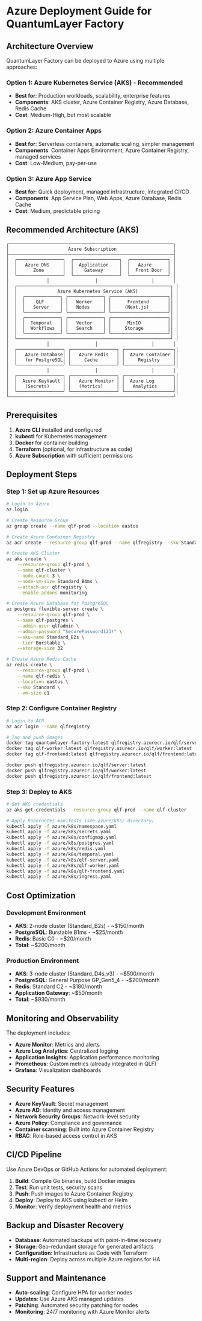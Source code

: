 # Azure Deployment Guide for QuantumLayer Factory

## Architecture Overview

QuantumLayer Factory can be deployed to Azure using multiple approaches:

### Option 1: Azure Kubernetes Service (AKS) - Recommended
- **Best for**: Production workloads, scalability, enterprise features
- **Components**: AKS cluster, Azure Container Registry, Azure Database, Redis Cache
- **Cost**: Medium-High, but most scalable

### Option 2: Azure Container Apps
- **Best for**: Serverless containers, automatic scaling, simpler management
- **Components**: Container Apps Environment, Azure Container Registry, managed services
- **Cost**: Low-Medium, pay-per-use

### Option 3: Azure App Service
- **Best for**: Quick deployment, managed infrastructure, integrated CI/CD
- **Components**: App Service Plan, Web Apps, Azure Database, Redis Cache
- **Cost**: Medium, predictable pricing

## Recommended Architecture (AKS)

```
┌─────────────────────────────────────────────────────────────┐
│                      Azure Subscription                     │
├─────────────────────────────────────────────────────────────┤
│  ┌─────────────────┐  ┌─────────────────┐  ┌──────────────┐ │
│  │   Azure DNS     │  │  Application    │  │   Azure      │ │
│  │      Zone       │  │    Gateway      │  │  Front Door  │ │
│  └─────────────────┘  └─────────────────┘  └──────────────┘ │
│              │                 │                    │       │
│  ┌─────────────────────────────────────────────────────────┐ │
│  │               Azure Kubernetes Service (AKS)            │ │
│  │  ┌─────────────┐ ┌─────────────┐ ┌─────────────────────┐│ │
│  │  │    QLF      │ │   Worker    │ │      Frontend       ││ │
│  │  │   Server    │ │   Nodes     │ │     (Next.js)       ││ │
│  │  └─────────────┘ └─────────────┘ └─────────────────────┘│ │
│  │  ┌─────────────┐ ┌─────────────┐ ┌─────────────────────┐│ │
│  │  │  Temporal   │ │   Vector    │ │      MinIO          ││ │
│  │  │  Workflows  │ │   Search    │ │     Storage         ││ │
│  │  └─────────────┘ └─────────────┘ └─────────────────────┘│ │
│  └─────────────────────────────────────────────────────────┘ │
│              │                 │                    │       │
│  ┌─────────────────┐ ┌─────────────────┐ ┌──────────────────┐│
│  │   Azure Database│ │   Azure Redis   │ │  Azure Container ││
│  │   for PostgreSQL│ │     Cache       │ │     Registry     ││
│  └─────────────────┘ └─────────────────┘ └──────────────────┘│
│              │                 │                    │       │
│  ┌─────────────────┐ ┌─────────────────┐ ┌──────────────────┐│
│  │  Azure KeyVault │ │   Azure Monitor │ │  Azure Log       ││
│  │   (Secrets)     │ │   (Metrics)     │ │   Analytics      ││
│  └─────────────────┘ └─────────────────┘ └──────────────────┘│
└─────────────────────────────────────────────────────────────┘
```

## Prerequisites

1. **Azure CLI** installed and configured
2. **kubectl** for Kubernetes management
3. **Docker** for container building
4. **Terraform** (optional, for infrastructure as code)
5. **Azure Subscription** with sufficient permissions

## Deployment Steps

### Step 1: Set up Azure Resources

```bash
# Login to Azure
az login

# Create Resource Group
az group create --name qlf-prod --location eastus

# Create Azure Container Registry
az acr create --resource-group qlf-prod --name qlfregistry --sku Standard

# Create AKS Cluster
az aks create \
    --resource-group qlf-prod \
    --name qlf-cluster \
    --node-count 3 \
    --node-vm-size Standard_B4ms \
    --attach-acr qlfregistry \
    --enable-addons monitoring

# Create Azure Database for PostgreSQL
az postgres flexible-server create \
    --resource-group qlf-prod \
    --name qlf-postgres \
    --admin-user qlfadmin \
    --admin-password "SecurePassword123!" \
    --sku-name Standard_B2s \
    --tier Burstable \
    --storage-size 32

# Create Azure Redis Cache
az redis create \
    --resource-group qlf-prod \
    --name qlf-redis \
    --location eastus \
    --sku Standard \
    --vm-size c1
```

### Step 2: Configure Container Registry

```bash
# Login to ACR
az acr login --name qlfregistry

# Tag and push images
docker tag quantumlayer-factory:latest qlfregistry.azurecr.io/qlf/server:latest
docker tag qlf-worker:latest qlfregistry.azurecr.io/qlf/worker:latest
docker tag qlf-frontend:latest qlfregistry.azurecr.io/qlf/frontend:latest

docker push qlfregistry.azurecr.io/qlf/server:latest
docker push qlfregistry.azurecr.io/qlf/worker:latest
docker push qlfregistry.azurecr.io/qlf/frontend:latest
```

### Step 3: Deploy to AKS

```bash
# Get AKS credentials
az aks get-credentials --resource-group qlf-prod --name qlf-cluster

# Apply Kubernetes manifests (see azure/k8s/ directory)
kubectl apply -f azure/k8s/namespace.yaml
kubectl apply -f azure/k8s/secrets.yaml
kubectl apply -f azure/k8s/configmap.yaml
kubectl apply -f azure/k8s/postgres.yaml
kubectl apply -f azure/k8s/redis.yaml
kubectl apply -f azure/k8s/temporal.yaml
kubectl apply -f azure/k8s/qlf-server.yaml
kubectl apply -f azure/k8s/qlf-worker.yaml
kubectl apply -f azure/k8s/qlf-frontend.yaml
kubectl apply -f azure/k8s/ingress.yaml
```

## Cost Optimization

### Development Environment
- **AKS**: 2-node cluster (Standard_B2s) - ~$150/month
- **PostgreSQL**: Burstable B1ms - ~$25/month
- **Redis**: Basic C0 - ~$20/month
- **Total**: ~$200/month

### Production Environment
- **AKS**: 3-node cluster (Standard_D4s_v3) - ~$500/month
- **PostgreSQL**: General Purpose GP_Gen5_4 - ~$200/month
- **Redis**: Standard C2 - ~$180/month
- **Application Gateway**: ~$50/month
- **Total**: ~$930/month

## Monitoring and Observability

The deployment includes:
- **Azure Monitor**: Metrics and alerts
- **Azure Log Analytics**: Centralized logging
- **Application Insights**: Application performance monitoring
- **Prometheus**: Custom metrics (already integrated in QLF)
- **Grafana**: Visualization dashboards

## Security Features

- **Azure KeyVault**: Secret management
- **Azure AD**: Identity and access management
- **Network Security Groups**: Network-level security
- **Azure Policy**: Compliance and governance
- **Container scanning**: Built into Azure Container Registry
- **RBAC**: Role-based access control in AKS

## CI/CD Pipeline

Use Azure DevOps or GitHub Actions for automated deployment:

1. **Build**: Compile Go binaries, build Docker images
2. **Test**: Run unit tests, security scans
3. **Push**: Push images to Azure Container Registry
4. **Deploy**: Deploy to AKS using kubectl or Helm
5. **Monitor**: Verify deployment health and metrics

## Backup and Disaster Recovery

- **Database**: Automated backups with point-in-time recovery
- **Storage**: Geo-redundant storage for generated artifacts
- **Configuration**: Infrastructure as Code with Terraform
- **Multi-region**: Deploy across multiple Azure regions for HA

## Support and Maintenance

- **Auto-scaling**: Configure HPA for worker nodes
- **Updates**: Use Azure AKS managed updates
- **Patching**: Automated security patching for nodes
- **Monitoring**: 24/7 monitoring with Azure Monitor alerts